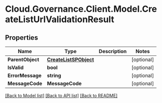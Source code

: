 # Cloud.Governance.Client.Model.CreateListUrlValidationResult
## Properties

Name | Type | Description | Notes
------------ | ------------- | ------------- | -------------
**ParentObject** | [**CreateListSPObject**](CreateListSPObject.md) |  | [optional] 
**IsValid** | **bool** |  | [optional] 
**ErrorMessage** | **string** |  | [optional] 
**MessageCode** | **MessageCode** |  | [optional] 

[[Back to Model list]](../README.md#documentation-for-models) [[Back to API list]](../README.md#documentation-for-api-endpoints) [[Back to README]](../README.md)

